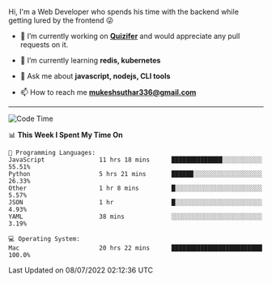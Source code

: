 Hi, I'm a Web Developer who spends his time with the backend while getting lured by the frontend 😜

- 🔭 I’m currently working on **[Quizifer](https://github.com/SutharMukesh/Quizifer/)** and would appreciate any pull requests on it.

- 🌱 I’m currently learning **redis, kubernetes**

- 💬 Ask me about **javascript, nodejs, CLI tools**

- 📫 How to reach me **mukeshsuthar336@gmail.com**

---
<!--START_SECTION:waka-->
![Code Time](http://img.shields.io/badge/Code%20Time-0%20secs-blue)

📊 **This Week I Spent My Time On** 

```text
💬 Programming Languages: 
JavaScript               11 hrs 18 mins      ██████████████░░░░░░░░░░░   55.51% 
Python                   5 hrs 21 mins       ██████░░░░░░░░░░░░░░░░░░░   26.33% 
Other                    1 hr 8 mins         █░░░░░░░░░░░░░░░░░░░░░░░░   5.57% 
JSON                     1 hr                █░░░░░░░░░░░░░░░░░░░░░░░░   4.93% 
YAML                     38 mins             ░░░░░░░░░░░░░░░░░░░░░░░░░   3.19%

💻 Operating System: 
Mac                      20 hrs 22 mins      █████████████████████████   100.0%

```


 Last Updated on 08/07/2022 02:12:36 UTC
<!--END_SECTION:waka-->

